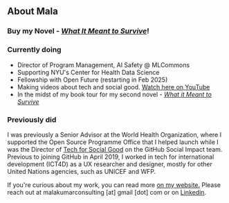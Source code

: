 ## About Mala

### Buy my Novel - [_What It Meant to Survive_](https://malakumar.com/writing/what-it-meant-to-survive)!

### Currently doing

- Director of Program Management, AI Safety @ MLCommons
- Supporting NYU's Center for Health Data Science
- Fellowship with Open Future (restarting in Feb 2025)
- Making videos about tech and social good. <a href="https://www.youtube.com/@MalaKumar4" target="_blank">Watch here on YouTube</a>
- In the midst of my book tour for my second novel - <em><a href="https://malakumar.com/writing/what-it-meant-to-survive" target="_blank">What it Meant to Survive</a></em>

### Previously did

I was previously a Senior Advisor at the World Health Organization, where I supported the Open Source Programme Office that I helped launch while I was the Director of [Tech for Social Good](https://web.archive.org/web/20230330200002/https://socialimpact.github.com/tech-for-social-good/) on the GitHub Social Impact team. Previous to joining GitHub in April 2019, I worked in tech for international development (ICT4D) as a UX researcher and designer, mostly for other United Nations agencies, such as UNICEF and WFP. 

If you're curious about my work, you can read more <a href="https://malakumar.com" target="_blank">on my website.</a> Please reach out at malakumarconsulting [at] gmail [dot] com or on <a href="https://linkedin.com/in/malakumar" target="_blank">Linkedin</a>.
